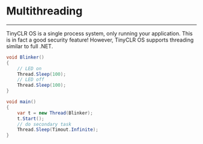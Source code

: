 # Multithreading
---
TinyCLR OS is a single process system, only running your application. This is in fact a good security feature! However, TinyCLR OS supports threading similar to full .NET.

```cs
void Blinker()
{
    // LED on
    Thread.Sleep(100);
    // LED off
    Thread.Sleep(100);
}

void main()
{
    var t = new Thread(Blinker);
    t.Start();
    // do secondary task
    Thread.Sleep(Timout.Infinite);
}
```
